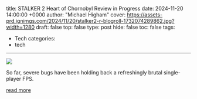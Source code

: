 title: STALKER 2 Heart of Chornobyl Review in Progress
date: 2024-11-20 14:00:00 +0000
author: "Michael Higham"
cover: https://assets-prd.ignimgs.com/2024/11/20/stalker2-r-blogroll-1732074289862.jpg?width=1280
draft: false
top: false
type: post
hide: false
toc: false
tags:
  - Tech
categories:
  - tech
---

![](https://assets-prd.ignimgs.com/2024/11/20/stalker2-r-blogroll-1732074289862.jpg?width=1280)

So far, severe bugs have been holding back a refreshingly brutal single-player FPS.

[read more](https://www.ign.com/articles/stalker-2-heart-of-chornobyl-review)
